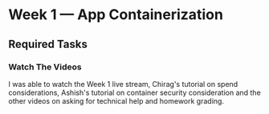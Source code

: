 # Week 1 — App Containerization

## Required Tasks

### Watch The Videos

I was able to watch the Week 1 live stream, Chirag's tutorial on spend considerations, Ashish's tutorial on container security consideration and the other videos on asking for technical help and homework grading.

###
